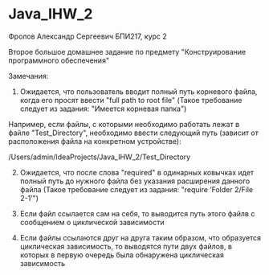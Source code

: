 # Java_IHW_2
Фролов Александр Сергеевич БПИ217, курс 2

Второе большое домашнее задание по предмету "Конструирование программного обеспечения"

Замечания:

1) Ожидается, что пользователь вводит полный путь корневого файла,
   когда его просят ввести "full path to root file" (Такое требование следует из задания: "Имеется корневая папка")

Например, если файлы, с которыми необходимо работать лежат в файле "Test_Directory",
необходимо ввести следующий путь (зависит от расположения файла на конкретном устройстве):

/Users/admin/IdeaProjects/Java_IHW_2/Test_Directory

2) Ожидается, что после слова "required" в одинарных ковычках идет полный путь до нужного файла
   без указания расширения данного файла (Такое требование следует из задания: "require ‘Folder 2/File 2-1’")

3) Если файл ссылается сам на себя, то выводится путь этого файлв с сообщением о циклической зависимости

4) Если файлы ссылаются друг на друга таким образом, что образуется циклическая зависимость, то выводятся пути двух файлов, в которых в первую очередь была обнаружена циклическая зависимость 